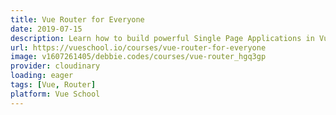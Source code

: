 ```yaml
---
title: Vue Router for Everyone
date: 2019-07-15
description: Learn how to build powerful Single Page Applications in Vue with the Vue Router.
url: https://vueschool.io/courses/vue-router-for-everyone
image: v1607261405/debbie.codes/courses/vue-router_hgq3gp
provider: cloudinary
loading: eager
tags: [Vue, Router]
platform: Vue School
---
```

